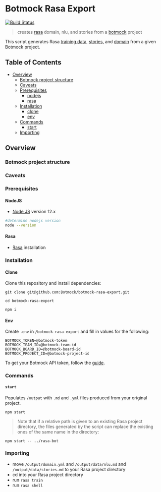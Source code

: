 # Botmock Rasa Export

[![Build Status](https://dev.azure.com/botmock/botmock-rasa-export/_apis/build/status/Botmock.botmock-rasa-export?branchName=master)](https://dev.azure.com/botmock/botmock-rasa-export/_build/latest?definitionId=9&branchName=master)

> creates [rasa](https://rasa.com) domain, nlu, and stories from a [botmock](https://botmock.com) project

This script generates Rasa [training data](https://rasa.com/docs/rasa/nlu/training-data-format/#training-data-format), [stories](https://rasa.com/docs/rasa/core/stories/#stories), and [domain](https://rasa.com/docs/rasa/core/domains/) from a given Botmock project.

## Table of Contents

* [Overview](#overview)
  * [Botmock project structure](#botmock-project-structure)
  * [Caveats](#caveats)
  * [Prerequisites](#prerequisites)
    * [nodejs](#nodejs)
    * [rasa](#rasa)
  * [Installation](#installation)
    * [clone](#clone)
    * [env](#env)
  * [Commands](#commands)
    * [start](#start)
  * [Importing](#importing)

## Overview

### Botmock project structure

### Caveats

### Prerequisites

#### NodeJS

- [Node JS](https://nodejs.org/en/) version 12.x

```bash
#determine nodejs version
node --version
```

#### Rasa

- [Rasa](https://rasa.com/docs/rasa/user-guide/installation/#quick-installation) installation

### Installation

#### Clone

Clone this repository and install dependencies:

```shell
git clone git@github.com:Botmock/botmock-rasa-export.git

cd botmock-rasa-export

npm i
```

#### Env

Create `.env` in `/botmock-rasa-export` and fill in values for the following:

```shell
BOTMOCK_TOKEN=@botmock-token
BOTMOCK_TEAM_ID=@botmock-team-id
BOTMOCK_BOARD_ID=@botmock-board-id
BOTMOCK_PROJECT_ID=@botmock-project-id
```

To get your Botmock API token, follow the [guide](http://help.botmock.com/en/articles/2334581-developer-api).

### Commands

#### `start`

Populates `/output` with `.md` and `.yml` files produced from your original project.

```shell
npm start
```

> Note that if a relative path is given to an existing Rasa project directory, the files generated by the script can replace the existing ones of the same name in the directory:

```shell
npm start -- ../rasa-bot
```

### Importing

- move `/output/domain.yml` and `/output/data/nlu.md` and `/output/data/stories.md` to your Rasa project directory
- cd into your Rasa project directory
- run `rasa train`
- run `rasa shell`
